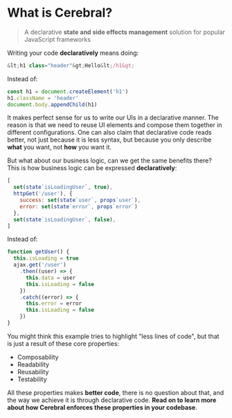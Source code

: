 # What is Cerebral?

> A declarative **state and side effects management** solution for popular JavaScript frameworks

Writing your code **declaratively** means doing:

```js
&lt;h1 class="header"&gt;Hello&lt;/h1&gt;
```

Instead of:

```js
const h1 = document.createElement('h1')
h1.className = 'header'
document.body.appendChild(h1)
```

It makes perfect sense for us to write our UIs in a declarative manner. The reason is that we need to reuse UI elements and compose them together in different configurations. One can also claim that declarative code reads better, not just because it is less syntax, but because you only describe **what** you want, not **how** you want it.

But what about our business logic, can we get the same benefits there? This is how business logic can be expressed **declaratively**:

```js
[
  set(state`isLoadingUser`, true),
  httpGet('/user'), {
    success: set(state`user`, props`user`),
    error: set(state`error`, props`error`)
  },
  set(state`isLoadingUser`, false),
]
```

Instead of:

```js
function getUser() {
  this.isLoading = true
  ajax.get('/user')
    .then((user) => {
      this.data = user
      this.isLoading = false
    })
    .catch((error) => {
      this.error = error
      this.isLoading = false
    })
}
```

You might think this example tries to highlight "less lines of code", but that is just a result of these core properties:

- Composability
- Readability
- Reusability
- Testability

All these properties makes **better code**, there is no question about that, and the way we achieve it is through declarative code. **Read on to learn more about how Cerebral enforces these properties in your codebase**.
